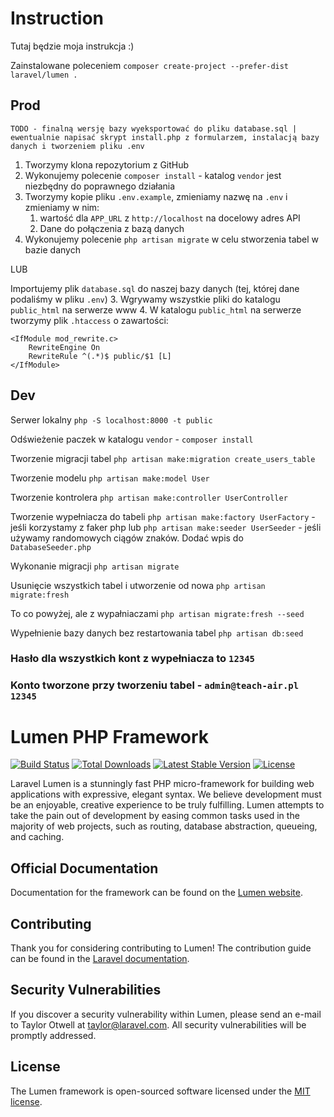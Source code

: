 # Instruction

Tutaj będzie moja instrukcja :)

Zainstalowane poleceniem `composer create-project --prefer-dist laravel/lumen .`

## Prod

`TODO - finalną wersję bazy wyeksportować do pliku database.sql | ewentualnie napisać skrypt install.php z formularzem, instalacją bazy danych i tworzeniem pliku .env`

1. Tworzymy klona repozytorium z GitHub
2. Wykonujemy polecenie `composer install` - katalog `vendor` jest niezbędny do poprawnego działania
3. Tworzymy kopie pliku `.env.example`, zmieniamy nazwę na `.env` i zmieniamy w nim:
    1. wartość dla `APP_URL` z `http://localhost` na docelowy adres API
    2. Dane do połączenia z bazą danych
4. Wykonujemy polecenie `php artisan migrate` w celu stworzenia tabel w bazie danych

LUB

Importujemy plik `database.sql` do naszej bazy danych (tej, której dane podaliśmy w pliku `.env`)
3. Wgrywamy wszystkie pliki do katalogu `public_html` na serwerze www
4. W katalogu `public_html` na serwerze tworzymy plik `.htaccess` o zawartości:

```
<IfModule mod_rewrite.c>
    RewriteEngine On
    RewriteRule ^(.*)$ public/$1 [L]
</IfModule>
```

## Dev

Serwer lokalny `php -S localhost:8000 -t public`

Odświeżenie paczek w katalogu `vendor` - `composer install`

Tworzenie migracji tabel `php artisan make:migration create_users_table`

Tworzenie modelu `php artisan make:model User`

Tworzenie kontrolera `php artisan make:controller UserController`

Tworzenie wypełniacza do tabeli `php artisan make:factory UserFactory` - jeśli korzystamy z faker php lub `php artisan make:seeder UserSeeder` - jeśli używamy randomowych ciągów znaków. Dodać wpis do `DatabaseSeeder.php`

Wykonanie migracji `php artisan migrate`

Usunięcie wszystkich tabel i utworzenie od nowa `php artisan migrate:fresh`

To co powyżej, ale z wypałniaczami `php artisan migrate:fresh --seed`

Wypełnienie bazy danych bez restartowania tabel `php artisan db:seed`

### Hasło dla wszystkich kont z wypełniacza to `12345`
### Konto tworzone przy tworzeniu tabel - `admin@teach-air.pl` `12345`

# Lumen PHP Framework

[![Build Status](https://travis-ci.org/laravel/lumen-framework.svg)](https://travis-ci.org/laravel/lumen-framework)
[![Total Downloads](https://img.shields.io/packagist/dt/laravel/framework)](https://packagist.org/packages/laravel/lumen-framework)
[![Latest Stable Version](https://img.shields.io/packagist/v/laravel/framework)](https://packagist.org/packages/laravel/lumen-framework)
[![License](https://img.shields.io/packagist/l/laravel/framework)](https://packagist.org/packages/laravel/lumen-framework)

Laravel Lumen is a stunningly fast PHP micro-framework for building web applications with expressive, elegant syntax. We believe development must be an enjoyable, creative experience to be truly fulfilling. Lumen attempts to take the pain out of development by easing common tasks used in the majority of web projects, such as routing, database abstraction, queueing, and caching.

## Official Documentation

Documentation for the framework can be found on the [Lumen website](https://lumen.laravel.com/docs).

## Contributing

Thank you for considering contributing to Lumen! The contribution guide can be found in the [Laravel documentation](https://laravel.com/docs/contributions).

## Security Vulnerabilities

If you discover a security vulnerability within Lumen, please send an e-mail to Taylor Otwell at taylor@laravel.com. All security vulnerabilities will be promptly addressed.

## License

The Lumen framework is open-sourced software licensed under the [MIT license](https://opensource.org/licenses/MIT).
